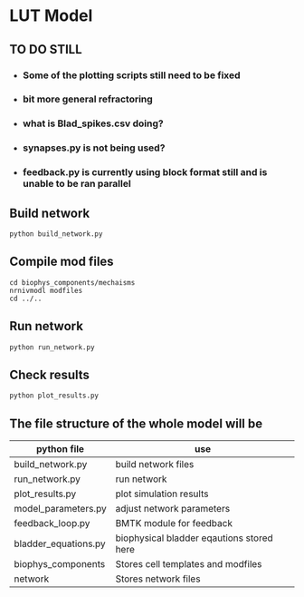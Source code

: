 # LUT Model

## TO DO STILL
* ### Some of the plotting scripts still need to be fixed
* ### bit more general refractoring
* ### what is Blad_spikes.csv doing?
* ### synapses.py is not being used?
* ### feedback.py is currently using block format still and is unable to be ran parallel

## Build network
```
python build_network.py
```
## Compile mod files
```
cd biophys_components/mechaisms
nrnivmodl modfiles
cd ../..
```
## Run network
```
python run_network.py
```
## Check results
```
python plot_results.py
```

## The file structure of the whole model will be 
| python file |use      |
|----------- | ----------- |
| build_network.py     |build network files            |
| run_network.py       |run network            | 
| plot_results.py      |plot simulation results            |
| model_parameters.py  |adjust network parameters                |
| feedback_loop.py     |BMTK module for feedback                  |
| bladder_equations.py |biophysical bladder eqautions stored here                 |
| biophys_components   |Stores cell templates and modfiles                 |
| network              |Stores network files                 |
